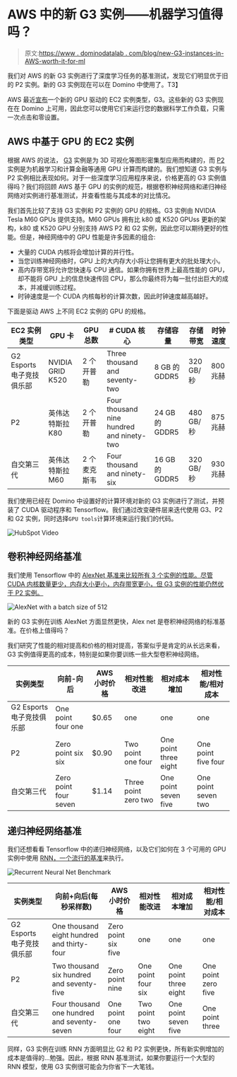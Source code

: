 # AWS 中的新 G3 实例——机器学习值得吗？

> 原文:[https://www . dominodatalab . com/blog/new-G3-instances-in-AWS-worth-it-for-ml](https://www.dominodatalab.com/blog/new-g3-instances-in-aws-worth-it-for-ml)

我们对 AWS 的新 G3 实例进行了深度学习任务的基准测试，发现它们明显优于旧的 P2 实例。新的 G3 实例现在可以在 Domino 中使用了。T3】

AWS 最近[宣布](https://aws.amazon.com/blogs/aws/new-next-generation-gpu-powered-ec2-instances-g3/)一个新的 GPU 驱动的 EC2 实例类型，G3。这些新的 G3 实例现在在 Domino 上可用，因此您可以使用它们来运行您的数据科学工作负载，只需一次点击和零设置。

## AWS 中基于 GPU 的 EC2 实例

根据 AWS 的说法， [G3](https://aws.amazon.com/blogs/aws/new-next-generation-gpu-powered-ec2-instances-g3/) 实例是为 3D 可视化等图形密集型应用而构建的，而 [P2](https://aws.amazon.com/ec2/instance-types/p2/) 实例是为机器学习和计算金融等通用 GPU 计算而构建的。我们想知道 G3 实例与 P2 实例相比表现如何。对于一些深度学习应用程序来说，价格更高的 G3 实例值得吗？我们将回顾 AWS 基于 GPU 的实例的规范，根据卷积神经网络和递归神经网络对实例进行基准测试，并查看性能与其成本的对比情况。

我们首先比较了支持 G3 实例和 P2 实例的 GPU 的规格。G3 实例由 NVIDIA Tesla M60 GPUs 提供支持。M60 GPUs 拥有比 k80 或 K520 GPUss 更新的架构，k80 或 K520 GPU 分别支持 AWS P2 和 G2 实例，因此您可以期待更好的性能。但是，神经网络中的 GPU 性能是许多因素的组合:

*   大量的 CUDA 内核将会增加计算的并行性。
*   当您训练神经网络时，GPU 上的大内存大小将让您拥有更大的批处理大小。
*   高内存带宽将允许您快速与 CPU 通信。如果你拥有世界上最高性能的 GPU，却不能将 GPU 上的信息快速传回 CPU，那么你最终将为每一批付出巨大的成本，并减缓训练过程。
*   时钟速度是一个 CUDA 内核每秒的计算次数，因此时钟速度越高越好。

下面是驱动 AWS 上不同 EC2 实例的 GPU 的规格。

| EC2 实例类型 | GPU 卡 | GPU 总数 | # CUDA 核心 | 存储容量 | 存储带宽 | 时钟速度 |
| --- | --- | --- | --- | --- | --- | --- |
| G2 Esports 电子竞技俱乐部 | NVIDIA GRID K520 | 2 个开普勒 | Three thousand and seventy-two | 8 GB 的 GDDR5 | 320 GB/秒 | 800 兆赫 |
| P2 | 英伟达特斯拉 K80 | 2 个开普勒 | Four thousand nine hundred and ninety-two | 24 GB 的 GDDR5 | 480 GB/秒 | 875 兆赫 |
| 自交第三代 | 英伟达特斯拉 M60 | 2 个麦克斯韦 | Four thousand and ninety-six | 16 GB 的 GDDR5 | 320 GB/秒 | 930 兆赫 |<caption>Table 1\. GPU specifications for GPU-powered EC2 instances on AWS.</caption>

我们使用已经在 Domino 中设置好的计算环境对新的 G3 实例进行了测试，并预装了 CUDA 驱动程序和 Tensorflow。我们通过改变硬件层来迭代使用 G3、P2 和 G2 实例，同时选择`GPU tools`计算环境来运行我们的代码。

![HubSpot Video](../Images/b506d3a7ce17ed6c67c0014c45a02d3e.png)

## 卷积神经网络基准

我们使用 Tensorflow 中的 [AlexNet 基准来比较所有 3 个实例的性能。尽管 CUDA 内核数量更少，内存大小更小，内存带宽更小，但 G3 实例的性能仍然优于 P2 实例。](https://github.com/soumith/convnet-benchmarks)

![AlexNet with a batch size of 512](../Images/768f75d01b7e7ab1fd72b1b36cca9c61.png)

新的 G3 实例在训练 AlexNet 方面显然更快，Alex net 是卷积神经网络的标准基准。在价格上值得吗？

我们研究了性能的相对提高和价格的相对提高，答案似乎是肯定的从长远来看，G3 实例值得更高的成本，特别是如果你要训练一些大型卷积神经网络。

| 实例类型 | 向前-向后 | AWS 小时价格 | 相对性能改进 | 相对成本增加 | 相对性能/相对成本 |
| --- | --- | --- | --- | --- | --- |
| G2 Esports 电子竞技俱乐部 | One point four one | $0.65 | one | one | one |
| P2 | Zero point six six | $0.90 | Two point one four | One point three eight | One point five four |
| 自交第三代 | Zero point four seven | $1.14 | Three point zero two | One point seven five | One point seven two |<caption>Table 2\. Relative performance and cost of GPU instances for AlexNet training</caption>

## 递归神经网络基准

我们还想看看 Tensorflow 中的递归神经网络，以及它们如何在 3 个可用的 GPU 实例中使用 [RNN，一个流行的基准](https://github.com/glample/rnn-benchmarks)来执行。

![Recurrent Neural Net Benchmark](../Images/b02e306db5e05d574625c00549d2a2c1.png)

| 实例类型 | 向前+向后(每秒采样数) | AWS 小时价格 | 相对性能改进 | 相对成本增加 | 相对性能/相对成本 |
| --- | --- | --- | --- | --- | --- |
| G2 Esports 电子竞技俱乐部 | One thousand eight hundred and thirty-four | Zero point six five | one | one | one |
| P2 | Two thousand six hundred and seventy-five | Zero point nine | One point four six | One point three eight | One point zero five |
| 自交第三代 | Four thousand one hundred and seventy-seven | One point one four | Two point two eight | One point seven five | One point three |<caption>Table 3\. Relative performance and cost of GPU instances for RNN training</caption>

同样，G3 实例在训练 RNN 方面明显比 G2 和 P2 实例更快，所有新实例增加的成本是值得的…勉强。因此，根据 RNN 基准测试，如果你要运行一个大型的 RNN 模型，使用 G3 实例很可能会为你省下一大笔钱。